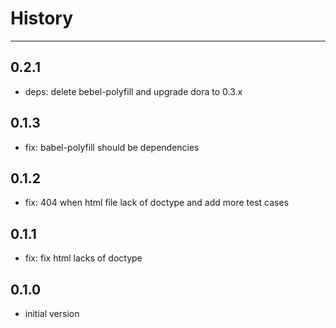 # History

---

## 0.2.1

- deps: delete bebel-polyfill and upgrade dora to 0.3.x

## 0.1.3

- fix: babel-polyfill should be dependencies 

## 0.1.2

- fix: 404 when html file lack of doctype and add more test cases


## 0.1.1

- fix: fix html lacks of doctype


## 0.1.0

- initial version
